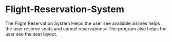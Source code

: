 # Flight-Reservation-System
The Flight Reservation System Helps the user see available airlines helps the user reserve seats and cancel reservations• The program also helps the user see the seat layout.
